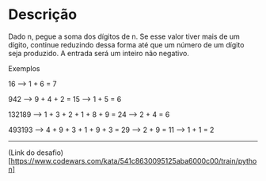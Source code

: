# Descrição
Dado n, pegue a soma dos dígitos de n. Se esse valor tiver mais de um dígito, continue reduzindo dessa forma até que um número de um dígito seja produzido. A entrada será um inteiro não negativo.

Exemplos

16 --> 1 + 6 = 7

942 --> 9 + 4 + 2 = 15 --> 1 + 5 = 6

132189 --> 1 + 3 + 2 + 1 + 8 + 9 = 24 --> 2 + 4 = 6

493193 --> 4 + 9 + 3 + 1 + 9 + 3 = 29 --> 2 + 9 = 11 --> 1 + 1 = 2

---
(Link do desafio)[https://www.codewars.com/kata/541c8630095125aba6000c00/train/python]